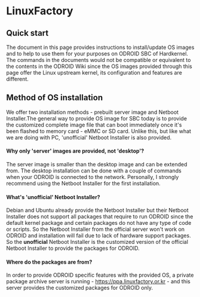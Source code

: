 # LinuxFactory

## Quick start
The document in this page provides instructions to install/update OS images and to help to use them for your purposes on ODROID SBC of Hardkernel. The commands in the documents would not be compatible or equivalent to the contents in the ODROID Wiki since the OS images provided through this page offer the Linux upstream kernel, its configuration and features are different.

## Method of OS installation
We offer two installation methods - prebuilt server image and Netboot Installer.The general way to provide OS image for SBC today is to provide the customized complete image file that can boot immediately once it's been flashed to memory card - eMMC or SD card. Unlike this, but like what we are doing with PC, 'unofficial' Netboot Installer is also provided.

#### Why only 'server' images are provided, not 'desktop'?
The server image is smaller than the desktop image and can be extended from. The desktop installation can be done with a couple of commands when your ODROID is connected to the network. Personally, I strongly recommend using the Netboot Installer for the first installation.

#### What's 'unofficial' Netboot Installer?
Debian and Ubuntu already provide the Netboot Installer but their Netboot Installer does not support all packages that require to run ODROID since the default kernel package and certain packages do not have any type of code or scripts. So the Netboot Installer from the official server won't work on ODROID and installation will fail due to lack of hardware support packages. So the **unofficial** Netboot Installer is the customized version of the official Netboot Installer to provide the packages for ODROID.

#### Where do the packages are from?
In order to provide ODROID specific features with the provided OS, a private package archive server is running - https://ppa.linuxfactory.or.kr - and this server provides the customized packages for ODROID only.
